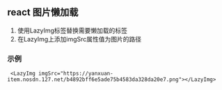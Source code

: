## react 图片懒加载
 1. 使用LazyImg标签替换需要懒加载的标签
 2. 在LazyImg上添加imgSrc属性值为图片的路径
### 示例
     <LazyImg imgSrc="https://yanxuan-item.nosdn.127.net/b4892bff6e5ade75b4583da328da20e7.png"></LazyImg>
